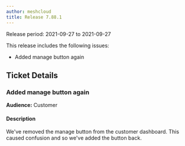 ```yaml
---
author: meshcloud
title: Release 7.88.1
---
```


Release period: 2021-09-27 to 2021-09-27

This release includes the following issues:
* Added manage button again
<!--truncate-->

## Ticket Details
### Added manage button again
**Audience:** Customer


#### Description
We've removed the manage button from the customer dashboard. This caused confusion and so we've added the button back.

